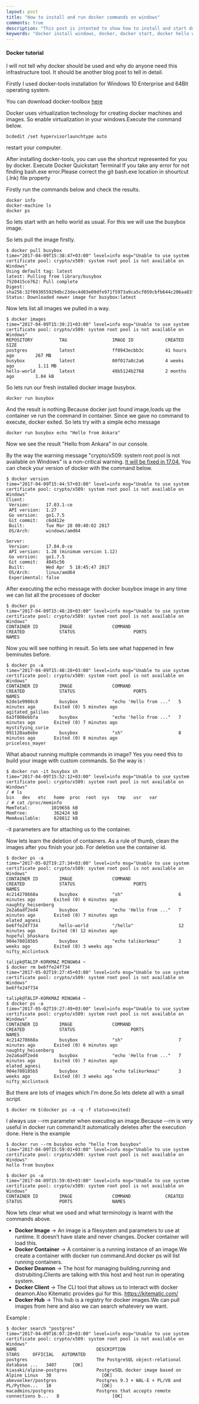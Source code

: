 ```yaml
---
layout: post
title: "How to install and run docker commands on windows"
comments: true
description: "This post is intented to show how to install and start docker instances on windows os.."
keywords: "docker install windows, docker, docker start, docker hello world, docker images, docker containers, hello, world, hello world"
---
```


#### Docker tutorial

I will not tell why docker should be used and why do anyone need this infrastructure tool.
It should be another blog post to tell in detail.

Firstly I used docker-tools installation for Windows 10 Enterprise and 64Bit operating system.

You can download docker-toolbox [here](https://www.docker.com/products/docker-toolbox)

Docker uses virtualization technology for creating docker machines and images.
So enable virtualization in your windows.Execute the command below.
```shell
bcdedit /set hypervisorlaunchtype auto
```
restart your compıuter.

After installing docker-tools, you can use the shortcut represented for you by docker.
Execute Docker Quickstart Terminal
If you take any error for not finding bash.exe error.Please correct the git bash.exe location in shourtcut (.lnk) file property

Firstly run the commands below and check the results.

```shell
docker info
docker-machine ls
docker ps
```

So lets start with an hello world as usual.
For this we will use the busybox image.

So lets pull the image firstly.

```shell
$ docker pull busybox
time="2017-04-09T15:38:47+03:00" level=info msg="Unable to use system certificate pool: crypto/x509: system root pool is not available on Windows"
Using default tag: latest
latest: Pulling from library/busybox
7520415ce762: Pull complete
Digest: sha256:32f093055929dbc23dec4d03e09dfe971f5973a9ca5cf059cbfb644c206aa83f
Status: Downloaded newer image for busybox:latest
```

Now lets list all images we pulled in a way.

```shell
$ docker images
time="2017-04-09T15:39:21+03:00" level=info msg="Unable to use system certificate pool: crypto/x509: system root pool is not available on Windows"
REPOSITORY          TAG                 IMAGE ID            CREATED             SIZE
postgres            latest              ff0943ecbb3c        41 hours ago        267 MB
busybox             latest              00f017a8c2a6        4 weeks ago         1.11 MB
hello-world         latest              48b5124b2768        2 months ago        1.84 kB
```

So lets run our fresh installed docker image busybox.
```shell
docker run busybox
```
And the result is nothing.Because docker just found image,loads up the container ve run the command in container.
Since we gave no command to execute, docker exited.
So lets try with a simple echo message

```shell
docker run busybox echo "Hello from Ankara"
```
Now we see the result "Hello from Ankara" in our console.

By the way the warning message "crypto/x509: system root pool is not available on Windows" is a non-critical warning.
[It will be fixed in 17.04.](https://github.com/docker/docker/issues/30450)
You can check your version of docker with the command below.

```shell
$ docker version
time="2017-04-09T15:44:57+03:00" level=info msg="Unable to use system certificate pool: crypto/x509: system root pool is not available on Windows"
Client:
 Version:      17.03.1-ce
 API version:  1.27
 Go version:   go1.7.5
 Git commit:   c6d412e
 Built:        Tue Mar 28 00:40:02 2017
 OS/Arch:      windows/amd64

Server:
 Version:      17.04.0-ce
 API version:  1.28 (minimum version 1.12)
 Go version:   go1.7.5
 Git commit:   4845c56
 Built:        Wed Apr  5 18:45:47 2017
 OS/Arch:      linux/amd64
 Experimental: false
```

After executing the echo message with docker busybox image in any time we can list all the processes of docker

```shell
$ docker ps
time="2017-04-09T15:48:28+03:00" level=info msg="Unable to use system certificate pool: crypto/x509: system root pool is not available on Windows"
CONTAINER ID        IMAGE               COMMAND                  CREATED             STATUS                      PORTS               NAMES
```

Now you will see nothing in result.
So lets see what happened in few beminutes before.

```shell
$ docker ps -a
time="2017-04-09T15:48:28+03:00" level=info msg="Unable to use system certificate pool: crypto/x509: system root pool is not available on Windows"
CONTAINER ID        IMAGE               COMMAND                  CREATED             STATUS                      PORTS               NAMES
62de1e9908c8        busybox             "echo 'Hello from ..."   5 minutes ago       Exited (0) 5 minutes ago                        agitated_galileo
6a3f808ebbfa        busybox             "echo 'hello from ..."   7 minutes ago       Exited (0) 7 minutes ago                        mystifying_curie
091128aa8ebe        busybox             "sh"                     8 minutes ago       Exited (0) 8 minutes ago                        priceless_mayer
```

What abaout running multiple commands in image?
Yes you need this to build your image with custom commands.
So the way is :

```shell
$ docker run -it busybox sh
time="2017-04-09T15:52:12+03:00" level=info msg="Unable to use system certificate pool: crypto/x509: system root pool is not available on Windows"
/ # ls
bin   dev   etc   home  proc  root  sys   tmp   usr   var
/ # cat /proc/meminfo
MemTotal:        1019656 kB
MemFree:          362424 kB
MemAvailable:     628812 kB
```

-it parameters are for attaching us to the container.

Now lets learn the deletion of containers.
As a rule of thumb, clean the images after you finish your job.
For deletion use the container id.

```shell
$ docker ps -a
time="2017-05-02T19:27:34+03:00" level=info msg="Unable to use system certificate pool: crypto/x509: system root pool is not available on Windows"
CONTAINER ID        IMAGE               COMMAND                  CREATED             STATUS                      PORTS               NAMES
4c214278668a        busybox             "sh"                     6 minutes ago       Exited (0) 6 minutes ago                        naughty_heisenberg
2e2a6adf2ed4        busybox             "echo 'Hello from ..."   7 minutes ago       Exited (0) 7 minutes ago                        elated_agnesi
be6ffe24f734        hello-world         "/hello"                 12 minutes ago      Exited (0) 12 minutes ago                       hopeful_bhaskara
904e780185b5        busybox             "echo talikorkmaz"       3 weeks ago         Exited (0) 3 weeks ago                          nifty_mcclintock

talipk@TALIP-KORKMAZ MINGW64 ~
$ docker rm be6ffe24f734
time="2017-05-02T19:27:45+03:00" level=info msg="Unable to use system certificate pool: crypto/x509: system root pool is not available on Windows"
be6ffe24f734

talipk@TALIP-KORKMAZ MINGW64 ~
$ docker ps -a
time="2017-05-02T19:27:49+03:00" level=info msg="Unable to use system certificate pool: crypto/x509: system root pool is not available on Windows"
CONTAINER ID        IMAGE               COMMAND                  CREATED             STATUS                     PORTS               NAMES
4c214278668a        busybox             "sh"                     7 minutes ago       Exited (0) 6 minutes ago                       naughty_heisenberg
2e2a6adf2ed4        busybox             "echo 'Hello from ..."   7 minutes ago       Exited (0) 7 minutes ago                       elated_agnesi
904e780185b5        busybox             "echo talikorkmaz"       3 weeks ago         Exited (0) 3 weeks ago                         nifty_mcclintock

```

But there are lots of images which I'm done.So lets delete all with a small script.

```shell
$ docker rm $(docker ps -a -q -f status=exited)
```

I always use --rm parameter when executing an image.Because --rm is very useful in docker run command.It automatically deletes after the execution done.
Here is the example

```shell
$ docker run --rm busybox echo "hello from busybox"
time="2017-04-09T15:59:01+03:00" level=info msg="Unable to use system certificate pool: crypto/x509: system root pool is not available on Windows"
hello from busybox
```
```shell
$ docker ps -a
time="2017-04-09T15:59:03+03:00" level=info msg="Unable to use system certificate pool: crypto/x509: system root pool is not available on Windows"
CONTAINER ID        IMAGE               COMMAND             CREATED             STATUS              PORTS               NAMES
```

Now lets clear what we used and what terminology is learnt with the commands above.

* **Docker Image** -> An image is a filesystem and parameters to use at runtime. It doesn’t have state and never changes. Docker container will load this.
* **Docker Container** -> A container is a running instance of an image.We create a container with docker run command.And docker ps will list running containers.
* **Docker Deamon** -> The host for managing building,running and distrubiting.Clients are talking with this host and host run in operating system.
* **Docker Client** -> The CLI tool that allows us to interact with docker deamon.Also Kitematic provides gui for this. https://kitematic.com/
* **Docker Hub** -> This hub is a registry for docker images.We can pull images from here and also we can search whatevery we want.

Example :

```shell
$ docker search "postgres"
time="2017-04-09T16:07:28+03:00" level=info msg="Unable to use system certificate pool: crypto/x509: system root pool is not available on Windows"
NAME                              DESCRIPTION                                     STARS     OFFICIAL   AUTOMATED
postgres                          The PostgreSQL object-relational database ...   3407      [OK]
kiasaki/alpine-postgres           PostgreSQL docker image based on Alpine Linux   30                   [OK]
abevoelker/postgres               Postgres 9.3 + WAL-E + PL/V8 and PL/Python...   10                   [OK]
macadmins/postgres                Postgres that accepts remote connections b...   8                    [OK]
```